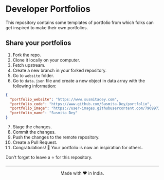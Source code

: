 # Developer Portfolios
This repository contains some templates of portfolio from which folks can get inspired to make their own portfolios.

## Share your portfolios
1. Fork the repo.
2. Clone it locally on your computer.
3. Fetch upstream.
4. Create a new branch in your forked repository.
5. Go to `website` folder.
6. Go to `data.json` file and create a new object in data array with the following information:
```json
{
  "portfolio_website": "https://www.susmitadey.com",
  "portfolio_code": "https://www.github.com/Susmita-Dey/portfolio",
  "portfolio_image": "https://user-images.githubusercontent.com/79099734/169740427-71b913c0-a69b-4c9a-a1df-8191813a6cc3.jpg",
  "portfolio_name": "Susmita Dey"
}
```
7. Stage the changes.
8. Commit the changes.
9. Push the changes to the remote repository.
10. Create a Pull Request.
11. Congratulations! 🙌 Your portfolio is now an inspiration for others.

Don't forget to leave a ⭐ for this repository.

---

<p align="center">Made with ❤️ in India.</p>

